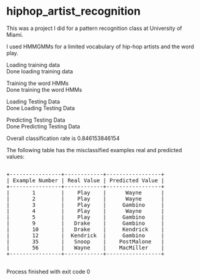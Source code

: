 # hiphop_artist_recognition

This was a project I did for a pattern recognition class at University of Miami.

I used HMMGMMs for a limited vocabulary of hip-hop artists and the word play.  

Loading training data  
Done loading training data

Training the word HMMs  
Done training the word HMMs

Loading Testing Data  
Done Loading Testing Data

Predicting Testing Data  
Done Predicting Testing Data

Overall classification rate is 0.846153846154

The following table has the misclassified examples real and predicted values:

<pre>

+----------------+------------+-----------------+
| Example Number | Real Value | Predicted Value |
+----------------+------------+-----------------+
|       1        |    Play    |      Wayne      |
|       2        |    Play    |      Wayne      |
|       3        |    Play    |     Gambino     |
|       4        |    Play    |      Wayne      |
|       5        |    Play    |     Gambino     |
|       9        |   Drake    |     Gambino     |
|       10       |   Drake    |     Kendrick    |
|       12       |  Kendrick  |     Gambino     |
|       35       |   Snoop    |    PostMalone   |
|       56       |   Wayne    |    MacMiller    |
+----------------+------------+-----------------+

</pre>
Process finished with exit code 0
